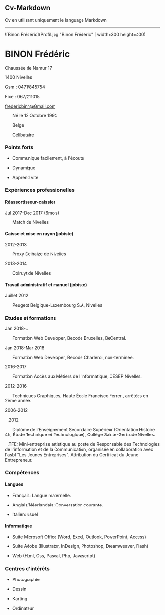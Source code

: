 ## Cv-Markdown
Cv en utilisant uniquement le language Markdown


------------------------------------------------------------------------------

![Binon Frédéric](Profil.jpg "Binon Frédéric" | width=300 height=400)

# BINON Frédéric

Chaussée de Namur 17

1400 Nivelles

Gsm : 0471/845754

Fixe : 067/211015

fredericbinn@Gmail.com

&nbsp;&nbsp;&nbsp;&nbsp;&nbsp;&nbsp;Né le 13 Octobre 1994

&nbsp;&nbsp;&nbsp;&nbsp;&nbsp;&nbsp;Belge

&nbsp;&nbsp;&nbsp;&nbsp;&nbsp;&nbsp;Célibataire


### Points forts

* Communique facilement, à l'écoute

* Dynamique

* Apprend vite

### Expériences professionelles

#### Réassortisseur-caissier

Jul 2017-Dec 2017 (6mois)

&nbsp;&nbsp;&nbsp;&nbsp;&nbsp;&nbsp;Match de Nivelles

#### Caisse et mise en rayon (jobiste)

2012-2013

&nbsp;&nbsp;&nbsp;&nbsp;&nbsp;&nbsp;Proxy Delhaize de Nivelles

2013-2014

&nbsp;&nbsp;&nbsp;&nbsp;&nbsp;&nbsp;Colruyt de Nivelles

#### Travail administratif et manuel (jobiste)

Juillet 2012

&nbsp;&nbsp;&nbsp;&nbsp;&nbsp;&nbsp;Peugeot Belgique-Luxembourg S.A, Nivelles

### Etudes et formations

Jan 2018-..

&nbsp;&nbsp;&nbsp;&nbsp;&nbsp;&nbsp;Formation Web Developer, Becode Bruxelles, BeCentral.

Jan 2018-Mar 2018

&nbsp;&nbsp;&nbsp;&nbsp;&nbsp;&nbsp;Formation Web Developer, Becode Charleroi, non-terminée.

2016-2017

&nbsp;&nbsp;&nbsp;&nbsp;&nbsp;&nbsp;Formation Accès aux Métiers de l'Informatique, CESEP Nivelles.

2012-2016

&nbsp;&nbsp;&nbsp;&nbsp;&nbsp;&nbsp;Techniques Graphiques, Haute École Francisco Ferrer., arrêtées en 2ème année.

2006-2012

&nbsp;&nbsp;.2012

&nbsp;&nbsp;&nbsp;&nbsp;&nbsp;&nbsp;Diplôme de l’Enseignement Secondaire Supérieur (Orientation Histoire 4h, Étude Technique et Technologique), Collège Sainte-Gertrude Nivelles.

&nbsp;&nbsp;.TFE: Mini-entreprise artistique au poste de Responsable des Technologies de l'information et de la Communication, organisée en collaboration avec l'asbl "Les Jeunes Entreprises". Attribution du Certificat du Jeune Entrepreneur.

### Compétences

#### Langues

* Français: Langue maternelle.

* Anglais/Néerlandais: Conversation courante.

* Italien: usuel

#### Informatique

* Suite Microsoft Office (Word, Excel, Outlook, PowerPoint, Access)

* Suite Adobe (Illustrator, InDesign, Photoshop, Dreamweaver, Flash)

* Web (Html, Css, Pascal, Php, Javascript)

### Centres d'intérêts

+ Photographie

+ Dessin

+ Karting

+ Ordinateur
